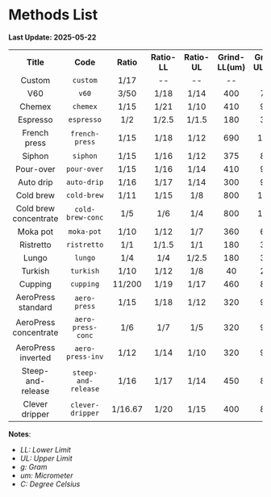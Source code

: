 # Methods List

**Last Update: 2025-05-22**

<table>
	<tr align="center">
		<th>Title</th>
		<th>Code</th>
		<th>Ratio</th>
		<th>Ratio-LL</th>
		<th>Ratio-UL</th>
		<th>Grind-LL(um)</th>
		<th>Grind-UL(um)</th>
		<th>Temperature-LL(C)</th>
		<th>Temperature-UL(C)</th>
		<th>Water(g)</th>
		<th>Version</th>
	</tr>
	<tr align="center">
		<td>Custom</td>
		<td><code>custom</code></td>
		<td>1/17</td>
		<td>--</td>
		<td>--</td>
		<td>--</td>
		<td>--</td>
		<td>--</td>
		<td>--</td>
		<td>240</td>
		<td>>=0.1</td>
	</tr>
	<tr align="center">
		<td>V60</td>
		<td><code>v60</code></td>
		<td>3/50</td>
		<td>1/18</td>
		<td>1/14</td>
		<td>400</td>
		<td>700</td>
		<td>85</td>
		<td>95</td>
		<td>250</td>
		<td>>=0.1</td>
	</tr>
	<tr align="center">
		<td>Chemex</td>
		<td><code>chemex</code></td>
		<td>1/15</td>
		<td>1/21</td>
		<td>1/10</td>
		<td>410</td>
		<td>930</td>
		<td>85</td>
		<td>95</td>
		<td>240</td>
		<td>>=0.1</td>
	</tr>
	<tr align="center">
		<td>Espresso</td>
		<td><code>espresso</code></td>
		<td>1/2</td>
		<td>1/2.5</td>
		<td>1/1.5</td>
		<td>180</td>
		<td>380</td>
		<td>85</td>
		<td>95</td>
		<td>36</td>
		<td>>=0.1</td>
	</tr>
	<tr align="center">
		<td>French press</td>
		<td><code>french-press</code></td>
		<td>1/15</td>
		<td>1/18</td>
		<td>1/12</td>
		<td>690</td>
		<td>1300</td>
		<td>85</td>
		<td>95</td>
		<td>120</td>
		<td>>=0.1</td>
	</tr>
	<tr align="center">
		<td>Siphon</td>
		<td><code>siphon</code></td>
		<td>1/15</td>
		<td>1/16</td>
		<td>1/12</td>
		<td>375</td>
		<td>800</td>
		<td>91</td>
		<td>94</td>
		<td>240</td>
		<td>>=0.1</td>
	</tr>
	<tr align="center">
		<td>Pour-over</td>
		<td><code>pour-over</code></td>
		<td>1/15</td>
		<td>1/16</td>
		<td>1/14</td>
		<td>410</td>
		<td>930</td>
		<td>90</td>
		<td>93</td>
		<td>240</td>
		<td>>=0.2</td>
	</tr>
	<tr align="center">
		<td>Auto drip</td>
		<td><code>auto-drip</code></td>
		<td>1/16</td>
		<td>1/17</td>
		<td>1/14</td>
		<td>300</td>
		<td>900</td>
		<td>90</td>
		<td>96</td>
		<td>128</td>
		<td>>=0.2</td>
	</tr>
	<tr align="center">
		<td>Cold brew</td>
		<td><code>cold-brew</code></td>
		<td>1/11</td>
		<td>1/15</td>
		<td>1/8</td>
		<td>800</td>
		<td>1400</td>
		<td>0</td>
		<td>40</td>
		<td>242</td>
		<td>>=0.2</td>
	</tr>
	<tr align="center">
		<td>Cold brew concentrate</td>
		<td><code>cold-brew-conc</code></td>
		<td>1/5</td>
		<td>1/6</td>
		<td>1/4</td>
		<td>800</td>
		<td>1400</td>
		<td>0</td>
		<td>40</td>
		<td>120</td>
		<td>>=0.2</td>
	</tr>
	<tr align="center">
		<td>Moka pot</td>
		<td><code>moka-pot</code></td>
		<td>1/10</td>
		<td>1/12</td>
		<td>1/7</td>
		<td>360</td>
		<td>660</td>
		<td>85</td>
		<td>95</td>
		<td>60</td>
		<td>>=0.2</td>
	</tr>
	<tr align="center">
		<td>Ristretto</td>
		<td><code>ristretto</code></td>
		<td>1/1</td>
		<td>1/1.5</td>
		<td>1/1</td>
		<td>180</td>
		<td>380</td>
		<td>85</td>
		<td>95</td>
		<td>18</td>
		<td>>=0.3</td>
	</tr>
	<tr align="center">
		<td>Lungo</td>
		<td><code>lungo</code></td>
		<td>1/4</td>
		<td>1/4</td>
		<td>1/2.5</td>
		<td>180</td>
		<td>380</td>
		<td>85</td>
		<td>95</td>
		<td>72</td>
		<td>>=0.3</td>
	</tr>
	<tr align="center">
		<td>Turkish</td>
		<td><code>turkish</code></td>
		<td>1/10</td>
		<td>1/12</td>
		<td>1/8</td>
		<td>40</td>
		<td>220</td>
		<td>90</td>
		<td>95</td>
		<td>50</td>
		<td>>=0.3</td>
	</tr>
	<tr align="center">
		<td>Cupping</td>
		<td><code>cupping</code></td>
		<td>11/200</td>
		<td>1/19</td>
		<td>1/17</td>
		<td>460</td>
		<td>850</td>
		<td>85</td>
		<td>95</td>
		<td>150</td>
		<td>>=0.3</td>
	</tr>
	<tr align="center">
		<td>AeroPress standard</td>
		<td><code>aero-press</code></td>
		<td>1/15</td>
		<td>1/18</td>
		<td>1/12</td>
		<td>320</td>
		<td>960</td>
		<td>90</td>
		<td>95</td>
		<td>135</td>
		<td>>=0.4</td>
	</tr>
	<tr align="center">
		<td>AeroPress concentrate</td>
		<td><code>aero-press-conc</code></td>
		<td>1/6</td>
		<td>1/7</td>
		<td>1/5</td>
		<td>320</td>
		<td>960</td>
		<td>90</td>
		<td>95</td>
		<td>90</td>
		<td>>=0.4</td>
	</tr>
	<tr align="center">
		<td>AeroPress inverted</td>
		<td><code>aero-press-inv</code></td>
		<td>1/12</td>
		<td>1/14</td>
		<td>1/10</td>
		<td>320</td>
		<td>960</td>
		<td>90</td>
		<td>95</td>
		<td>132</td>
		<td>>=0.4</td>
	</tr>
	<tr align="center">
		<td>Steep-and-release</td>
		<td><code>steep-and-release</code></td>
		<td>1/16</td>
		<td>1/17</td>
		<td>1/14</td>
		<td>450</td>
		<td>825</td>
		<td>85</td>
		<td>95</td>
		<td>255</td>
		<td>>=0.4</td>
	</tr>
	<tr align="center">
		<td>Clever dripper</td>
		<td><code>clever-dripper</code></td>
		<td>1/16.67</td>
		<td>1/20</td>
		<td>1/15</td>
		<td>400</td>
		<td>800</td>
		<td>91</td>
		<td>96</td>
		<td>250</td>
		<td>>=1.9</td>
	</tr>
</table>

**Notes**:

- *LL: Lower Limit*
- *UL: Upper Limit*
- *g: Gram*
- *um: Micrometer*
- *C: Degree Celsius*


